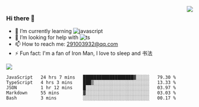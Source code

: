 <img align='right' src='https://github-readme-stats.vercel.app/api?username=niaogege&show_icons=true&theme=radical'/>

### Hi there 👋

- 🌱 I’m currently learning ![javascript](https://img.shields.io/badge/javacript-learn-orange)
- 🤔 I’m looking for help with ![ts](https://img.shields.io/badge/ts-learn-yellow)
- 📫 How to reach me: 291003932@qq.com
- ⚡ Fun fact:  I'm a fan of Iron Man, I love to sleep and 书法

![](https://github-readme-stats.vercel.app/api/top-langs/?username=niaogege&layout=compact)

<!--START_SECTION:waka-->
```text
JavaScript   24 hrs 7 mins   ███████████████████▓░░░░░   79.30 % 
TypeScript   4 hrs 3 mins    ███▒░░░░░░░░░░░░░░░░░░░░░   13.33 % 
JSON         1 hr 12 mins    █░░░░░░░░░░░░░░░░░░░░░░░░   03.97 % 
Markdown     55 mins         ▓░░░░░░░░░░░░░░░░░░░░░░░░   03.03 % 
Bash         3 mins          ░░░░░░░░░░░░░░░░░░░░░░░░░   00.17 % 
```
<!--END_SECTION:waka-->
